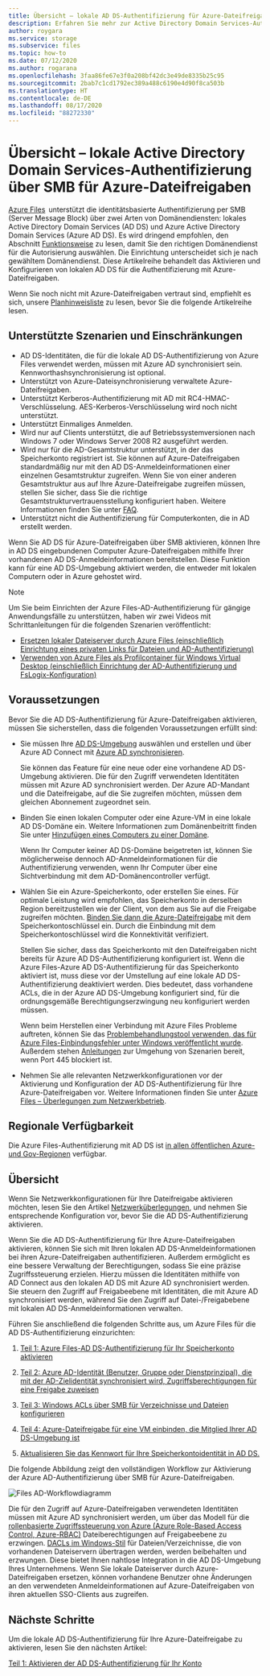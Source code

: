 ```yaml
---
title: Übersicht – lokale AD DS-Authentifizierung für Azure-Dateifreigaben
description: Erfahren Sie mehr zur Active Directory Domain Services-Authentifizierung (AD DS) für Azure-Dateifreigaben. Dieser Artikel behandelt Supportszenarien und Verfügbarkeit und erläutert, wie die Berechtigungen zwischen Ihrem AD DS und Azure Active Directory funktionieren.
author: roygara
ms.service: storage
ms.subservice: files
ms.topic: how-to
ms.date: 07/12/2020
ms.author: rogarana
ms.openlocfilehash: 3faa86fe67e3f0a208bf42dc3e49de8335b25c95
ms.sourcegitcommit: 2bab7c1cd1792ec389a488c6190e4d90f8ca503b
ms.translationtype: HT
ms.contentlocale: de-DE
ms.lasthandoff: 08/17/2020
ms.locfileid: "88272330"
---
```

# <a name="overview---on-premises-active-directory-domain-services-authentication-over-smb-for-azure-file-shares"></a>Übersicht – lokale Active Directory Domain Services-Authentifizierung über SMB für Azure-Dateifreigaben

[Azure Files](storage-files-introduction.md)  unterstützt die identitätsbasierte Authentifizierung per SMB (Server Message Block) über zwei Arten von Domänendiensten: lokales Active Directory Domain Services (AD DS) und Azure Active Directory Domain Services (Azure AD DS). Es wird dringend empfohlen, den Abschnitt [Funktionsweise](https://docs.microsoft.com/azure/storage/files/storage-files-active-directory-overview#how-it-works) zu lesen, damit Sie den richtigen Domänendienst für die Autorisierung auswählen. Die Einrichtung unterscheidet sich je nach gewähltem Domänendienst. Diese Artikelreihe behandelt das Aktivieren und Konfigurieren von lokalen AD DS für die Authentifizierung mit Azure-Dateifreigaben.

Wenn Sie noch nicht mit Azure-Dateifreigaben vertraut sind, empfiehlt es sich, unsere [Planhinweisliste](storage-files-planning.md) zu lesen, bevor Sie die folgende Artikelreihe lesen.

## <a name="supported-scenarios-and-restrictions"></a>Unterstützte Szenarien und Einschränkungen

- AD DS-Identitäten, die für die lokale AD DS-Authentifizierung von Azure Files verwendet werden, müssen mit Azure AD synchronisiert sein. Kennworthashsynchronisierung ist optional. 
- Unterstützt von Azure-Dateisynchronisierung verwaltete Azure-Dateifreigaben.
- Unterstützt Kerberos-Authentifizierung mit AD mit RC4-HMAC-Verschlüsselung. AES-Kerberos-Verschlüsselung wird noch nicht unterstützt.
- Unterstützt Einmaliges Anmelden.
- Wird nur auf Clients unterstützt, die auf Betriebssystemversionen nach Windows 7 oder Windows Server 2008 R2 ausgeführt werden.
- Wird nur für die AD-Gesamtstruktur unterstützt, in der das Speicherkonto registriert ist. Sie können auf Azure-Dateifreigaben standardmäßig nur mit den AD DS-Anmeldeinformationen einer einzelnen Gesamtstruktur zugreifen. Wenn Sie von einer anderen Gesamtstruktur aus auf Ihre Azure-Dateifreigabe zugreifen müssen, stellen Sie sicher, dass Sie die richtige Gesamtstrukturvertrauensstellung konfiguriert haben. Weitere Informationen finden Sie unter [FAQ](storage-files-faq.md#ad-ds--azure-ad-ds-authentication).
- Unterstützt nicht die Authentifizierung für Computerkonten, die in AD erstellt werden. 

Wenn Sie AD DS für Azure-Dateifreigaben über SMB aktivieren, können Ihre in AD DS eingebundenen Computer Azure-Dateifreigaben mithilfe Ihrer vorhandenen AD DS-Anmeldeinformationen bereitstellen. Diese Funktion kann für eine AD DS-Umgebung aktiviert werden, die entweder mit lokalen Computern oder in Azure gehostet wird.

> [!NOTE]
> Um Sie beim Einrichten der Azure Files-AD-Authentifizierung für gängige Anwendungsfälle zu unterstützen, haben wir zwei Videos mit Schrittanleitungen für die folgenden Szenarien veröffentlicht:
> - [Ersetzen lokaler Dateiserver durch Azure Files (einschließlich Einrichtung eines privaten Links für Dateien und AD-Authentifizierung)](https://sec.ch9.ms/ch9/3358/0addac01-3606-4e30-ad7b-f195f3ab3358/ITOpsTalkAzureFiles_high.mp4)
> - [Verwenden von Azure Files als Profilcontainer für Windows Virtual Desktop (einschließlich Einrichtung der AD-Authentifizierung und FsLogix-Konfiguration)](https://www.youtube.com/embed/9S5A1IJqfOQ)

## <a name="prerequisites"></a>Voraussetzungen 

Bevor Sie die AD DS-Authentifizierung für Azure-Dateifreigaben aktivieren, müssen Sie sicherstellen, dass die folgenden Voraussetzungen erfüllt sind: 

- Sie müssen Ihre [AD DS-Umgebung](https://docs.microsoft.com/windows-server/identity/ad-ds/get-started/virtual-dc/active-directory-domain-services-overview) auswählen und erstellen und über Azure AD Connect mit [Azure AD synchronisieren](../../active-directory/hybrid/how-to-connect-install-roadmap.md). 

    Sie können das Feature für eine neue oder eine vorhandene AD DS-Umgebung aktivieren. Die für den Zugriff verwendeten Identitäten müssen mit Azure AD synchronisiert werden. Der Azure AD-Mandant und die Dateifreigabe, auf die Sie zugreifen möchten, müssen dem gleichen Abonnement zugeordnet sein.

- Binden Sie einen lokalen Computer oder eine Azure-VM in eine lokale AD DS-Domäne ein. Weitere Informationen zum Domänenbeitritt finden Sie unter [Hinzufügen eines Computers zu einer Domäne](https://docs.microsoft.com/windows-server/identity/ad-fs/deployment/join-a-computer-to-a-domain).

    Wenn Ihr Computer keiner AD DS-Domäne beigetreten ist, können Sie möglicherweise dennoch AD-Anmeldeinformationen für die Authentifizierung verwenden, wenn Ihr Computer über eine Sichtverbindung mit dem AD-Domänencontroller verfügt.

- Wählen Sie ein Azure-Speicherkonto, oder erstellen Sie eines.  Für optimale Leistung wird empfohlen, das Speicherkonto in derselben Region bereitzustellen wie der Client, von dem aus Sie auf die Freigabe zugreifen möchten. [Binden Sie dann die Azure-Dateifreigabe](storage-how-to-use-files-windows.md) mit dem Speicherkontoschlüssel ein. Durch die Einbindung mit dem Speicherkontoschlüssel wird die Konnektivität verifiziert.

    Stellen Sie sicher, dass das Speicherkonto mit den Dateifreigaben nicht bereits für Azure AD DS-Authentifizierung konfiguriert ist. Wenn die Azure Files-Azure AD DS-Authentifizierung für das Speicherkonto aktiviert ist, muss diese vor der Umstellung auf eine lokale AD DS-Authentifizierung deaktiviert werden. Dies bedeutet, dass vorhandene ACLs, die in der Azure AD DS-Umgebung konfiguriert sind, für die ordnungsgemäße Berechtigungserzwingung neu konfiguriert werden müssen.

    Wenn beim Herstellen einer Verbindung mit Azure Files Probleme auftreten, können Sie das [Problembehandlungstool verwenden, das für Azure Files-Einbindungsfehler unter Windows veröffentlicht wurde](https://gallery.technet.microsoft.com/Troubleshooting-tool-for-a9fa1fe5). Außerdem stehen [Anleitungen](https://docs.microsoft.com/azure/storage/files/storage-files-faq#on-premises-access) zur Umgehung von Szenarien bereit, wenn Port 445 blockiert ist. 

- Nehmen Sie alle relevanten Netzwerkkonfigurationen vor der Aktivierung und Konfiguration der AD DS-Authentifizierung für Ihre Azure-Dateifreigaben vor. Weitere Informationen finden Sie unter [Azure Files – Überlegungen zum Netzwerkbetrieb](storage-files-networking-overview.md).

## <a name="regional-availability"></a>Regionale Verfügbarkeit

Die Azure Files-Authentifizierung mit AD DS ist [in allen öffentlichen Azure- und Gov-Regionen](https://azure.microsoft.com/global-infrastructure/locations/) verfügbar.

## <a name="overview"></a>Übersicht

Wenn Sie Netzwerkkonfigurationen für Ihre Dateifreigabe aktivieren möchten, lesen Sie den Artikel [Netzwerküberlegungen](https://docs.microsoft.com/azure/storage/files/storage-files-networking-overview), und nehmen Sie entsprechende Konfiguration vor, bevor Sie die AD DS-Authentifizierung aktivieren.

Wenn Sie die AD DS-Authentifizierung für Ihre Azure-Dateifreigaben aktivieren, können Sie sich mit Ihren lokalen AD DS-Anmeldeinformationen bei ihren Azure-Dateifreigaben authentifizieren. Außerdem ermöglicht es eine bessere Verwaltung der Berechtigungen, sodass Sie eine präzise Zugriffssteuerung erzielen. Hierzu müssen die Identitäten mithilfe von AD Connect aus den lokalen AD DS mit Azure AD synchronisiert werden. Sie steuern den Zugriff auf Freigabeebene mit Identitäten, die mit Azure AD synchronisiert werden, während Sie den Zugriff auf Datei-/Freigabebene mit lokalen AD DS-Anmeldeinformationen verwalten.

Führen Sie anschließend die folgenden Schritte aus, um Azure Files für die AD DS-Authentifizierung einzurichten: 

1. [Teil 1: Azure Files-AD DS-Authentifizierung für Ihr Speicherkonto aktivieren](storage-files-identity-ad-ds-enable.md)

1. [Teil 2: Azure AD-Identität (Benutzer, Gruppe oder Dienstprinzipal), die mit der AD-Zielidentität synchronisiert wird, Zugriffsberechtigungen für eine Freigabe zuweisen](storage-files-identity-ad-ds-assign-permissions.md)

1. [Teil 3: Windows ACLs über SMB für Verzeichnisse und Dateien konfigurieren](storage-files-identity-ad-ds-configure-permissions.md)
 
1. [Teil 4: Azure-Dateifreigabe für eine VM einbinden, die Mitglied Ihrer AD DS-Umgebung ist](storage-files-identity-ad-ds-mount-file-share.md)

1. [Aktualisieren Sie das Kennwort für Ihre Speicherkontoidentität in AD DS.](storage-files-identity-ad-ds-update-password.md)

Die folgende Abbildung zeigt den vollständigen Workflow zur Aktivierung der Azure AD-Authentifizierung über SMB für Azure-Dateifreigaben. 

![Files AD-Workflowdiagramm](media/storage-files-active-directory-domain-services-enable/diagram-files-ad.png)

Die für den Zugriff auf Azure-Dateifreigaben verwendeten Identitäten müssen mit Azure AD synchronisiert werden, um über das Modell für die [rollenbasierte Zugriffssteuerung von Azure (Azure Role-Based Access Control, Azure-RBAC)](../../role-based-access-control/overview.md) Dateiberechtigungen auf Freigabeebene zu erzwingen. [DACLs im Windows-Stil](https://docs.microsoft.com/previous-versions/technet-magazine/cc161041(v=msdn.10)?redirectedfrom=MSDN) für Dateien/Verzeichnisse, die von vorhandenen Dateiservern übertragen werden, werden beibehalten und erzwungen. Diese bietet Ihnen nahtlose Integration in die AD DS-Umgebung Ihres Unternehmens. Wenn Sie lokale Dateiserver durch Azure-Dateifreigaben ersetzen, können vorhandene Benutzer ohne Änderungen an den verwendeten Anmeldeinformationen auf Azure-Dateifreigaben von ihren aktuellen SSO-Clients aus zugreifen.  

## <a name="next-steps"></a>Nächste Schritte

Um die lokale AD DS-Authentifizierung für Ihre Azure-Dateifreigabe zu aktivieren, lesen Sie den nächsten Artikel:

[Teil 1: Aktivieren der AD DS-Authentifizierung für Ihr Konto](storage-files-identity-ad-ds-enable.md)
